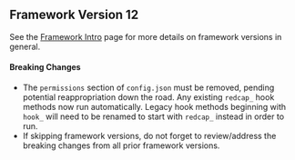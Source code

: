 ## Framework Version 12

See the [Framework Intro](intro.md) page for more details on framework versions in general.

#### Breaking Changes

- The `permissions` section of `config.json` must be removed, pending potential reappropriation down the road.  Any existing `redcap_` hook methods now run automatically.  Legacy hook methods beginning with `hook_` will need to be renamed to start with `redcap_` instead in order to run.
- If skipping framework versions, do not forget to review/address the breaking changes from all prior framework versions.
